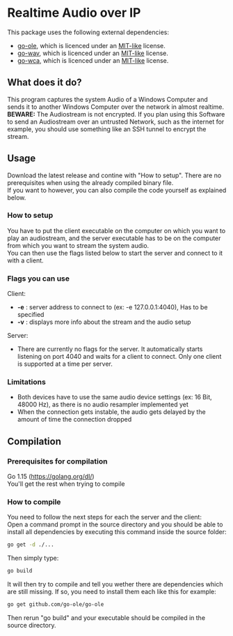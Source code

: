 # Realtime Audio over IP
This package uses the following external dependencies:
* [go-ole](https://github.com/go-ole/go-ole), which is licenced under an [MIT-like](https://github.com/go-ole/go-ole/blob/master/LICENSE) license.
* [go-wav](https://github.com/moutend/go-wav), which is licenced under an [MIT-like](https://github.com/moutend/go-wav/blob/master/LICENSE) license.
* [go-wca](https://github.com/moutend/go-wca), which is licenced under an [MIT-like](https://github.com/moutend/go-wca/blob/develop/LICENSE) license.

## What does it do?
This program captures the system Audio of a Windows Computer and sends it to another Windows Computer over the network in almost realtime.  
**BEWARE:** The Audiostream is not encrypted. If you plan using this Software to send an Audiostream over an untrusted Network, such as the internet for example, you should use something like an SSH tunnel to encrypt the stream.  


## Usage
Download the latest release and contine with "How to setup". There are no prerequisites when using the already compiled binary file.  
If you want to however, you can also compile the code yourself as explained below.  


### How to setup
You have to put the client executable on the computer on which you want to play an audiostream, and the server executable has to be on the computer from which you want to stream the system audio.  
You can then use the flags listed below to start the server and connect to it with a client.

### Flags you can use
Client:
* **-e** :   server address to connect to (ex: -e 127.0.0.1:4040), Has to be specified
* **-v** :   displays more info about the stream and the audio setup  

Server:  
* There are currently no flags for the server. It automatically starts listening on port 4040 and waits for a client to connect. Only one client is supported at a time per server.  

### Limitations
* Both devices have to use the same audio device settings (ex: 16 Bit, 48000 Hz), as there is no audio resampler implemented yet  
* When the connection gets instable, the audio gets delayed by the amount of time the connection dropped  

## Compilation
### Prerequisites for compilation
Go 1.15 (https://golang.org/dl/)  
You'll get the rest when trying to compile  


### How to compile
You need to follow the next steps for each the server and the client:  
Open a command prompt in the source directory and you should be able to install all dependencies by executing this command inside the source folder: 
```sh
go get -d ./...
```
Then simply type:
```sh
go build
```
It will then try to compile and tell you wether there are dependencies which are still missing.
If so, you need to install them each like this for example: 
```sh
go get github.com/go-ole/go-ole
```
Then rerun "go build" and your executable should be compiled in the source directory.
